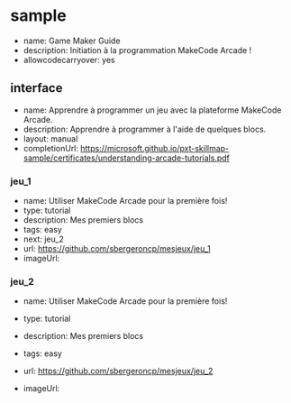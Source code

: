# sample
* name: Game Maker Guide
* description: Initiation à la programmation MakeCode Arcade !
* allowcodecarryover: yes


## interface
* name: Apprendre à programmer un jeu avec la plateforme MakeCode Arcade.
* description: Apprendre à programmer à l'aide de quelques blocs.
* layout: manual
* completionUrl: https://microsoft.github.io/pxt-skillmap-sample/certificates/understanding-arcade-tutorials.pdf

### jeu_1

* name: Utiliser MakeCode Arcade pour la première fois!
* type: tutorial
* description: Mes premiers blocs
* tags: easy
* next: jeu_2
* url: https://github.com/sbergeroncp/mesjeux/jeu_1
* imageUrl: 


### jeu_2

* name: Utiliser MakeCode Arcade pour la première fois!
* type: tutorial
* description: Mes premiers blocs
* tags: easy

* url: https://github.com/sbergeroncp/mesjeux/jeu_2
* imageUrl: 
